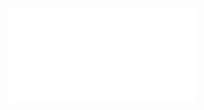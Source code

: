 ![](Konfigurator%20|%20Volkswagen%20Deutschland%20Der%20neue%20Arteon%20Elegance%20Ihr%20Wunschfahrzeu.pdf)